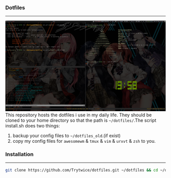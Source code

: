 ### Dotfiles
---
![](./screenshot.png)
This repository hosts the dotfiles i use in my daily life. They should be cloned to your home directory so that the path is `~/dotfiles/`.The script install.sh does two things:  
1. backup your config files to `~/dotfiles_old`.(if exist)
2. copy my config files for `awesomewm` & `tmux` & `vim` & `urxvt` & `zsh` to you.

### Installation
---
```bash
git clone https://github.com/Trytwice/dotfiles.git ~/dotfiles && cd ~/dotfiles && ./install.sh
```

